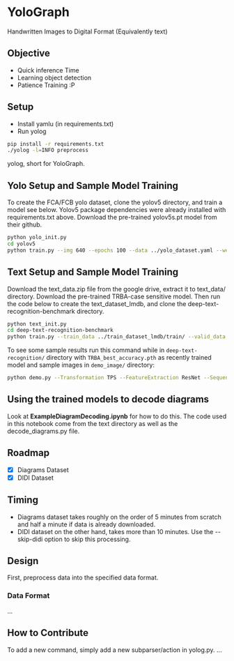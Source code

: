 # YoloGraph

Handwritten Images to Digital Format (Equivalently text)

## Objective

- Quick inference Time
- Learning object detection
- Patience Training :P

## Setup

- Install yamlu (in requirements.txt)
- Run yolog

```sh
pip install -r requirements.txt
./yolog -l=INFO preprocess
```

yolog, short for YoloGraph.

## Yolo Setup and Sample Model Training

To create the FCA/FCB yolo dataset, clone the yolov5 directory, and train a model see below. Yolov5 package dependencies were already installed with requirements.txt above. Download the pre-trained yolov5s.pt model from their github.
```sh
python yolo_init.py
cd yolov5
python train.py --img 640 --epochs 100 --data ../yolo_dataset.yaml --weights ../pretrained_models/yolov5s.pt
```

## Text Setup and Sample Model Training

Download the text_data.zip file from the google drive, extract it to text_data/ directory. Download the pre-trained TRBA-case sensitive model. Then run the code below to create the text_dataset_lmdb, and clone the deep-text-recognition-benchmark directory. 
```sh
python text_init.py
cd deep-text-recognition-benchmark
python train.py --train_data ../train_dataset_lmdb/train/ --valid_data ../train_dataset_lmdb/test/ --saved_model ../pretrained_models/TPS-ResNet-BiLSTM-Attn-case-sensitive.pth --FT --select_data / --batch_ratio 1 --Transformation TPS --FeatureExtraction ResNet --SequenceModeling BiLSTM --Prediction Attn --workers 0 --num_iter 300 --valInterval 5 --sensitive
```

To see some sample results run this command while in ```deep-text-recognition/``` directory with ```TRBA_best_accuracy.pth``` as recently trained model and sample images in ```demo_image/``` directory:
```sh
python demo.py --Transformation TPS --FeatureExtraction ResNet --SequenceModeling BiLSTM --Prediction Attn --image_folder demo_image/ --saved_model ../models/TRBA_best_accuracy.pth --sensitive
```

## Using the trained models to decode diagrams

Look at **ExampleDiagramDecoding.ipynb** for how to do this. The code used in this notebook come from the text directory as well as the decode_diagrams.py file.

## Roadmap

- [x] Diagrams Dataset
- [x] DIDI Dataset

## Timing

- Diagrams dataset takes roughly on the order of 5 minutes from scratch and half a minute if data is already downloaded.
- DIDI dataset on the other hand, takes more than 10 minutes. Use the --skip-didi option to skip this processing.

## Design

First, preprocess data into the specified data format.

### Data Format

...

## How to Contribute

To add a new command, simply add a new subparser/action in yolog.py.
...
